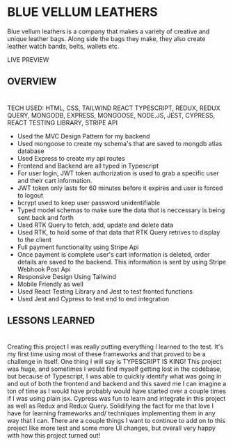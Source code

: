 # BLUE VELLUM LEATHERS

Blue vellum leathers is a company that makes a variety of creative and unique leather bags. Along side the bags they make, they also create leather watch bands, belts, wallets etc.

LIVE PREVIEW

## OVERVIEW

#

TECH USED: HTML, CSS, TAILWIND REACT TYPESCRIPT, REDUX, REDUX QUERY, MONGODB, EXPRESS, MONGOOSE, NODE.JS, JEST, CYPRESS, REACT TESTING LIBRARY, STRIPE API

- Used the MVC Design Pattern for my backend
- Used mongoose to create my schema's that are saved to mongdb atlas database
- Used Express to create my api routes
- Frontend and Backend are all typed in Typescript
- For user login, JWT token authorization is used to grab a specific user and their cart information.
- JWT token only lasts for 60 minutes before it expires and user is forced to logout
- bcrypt used to keep user password unidentifiable
- Typed model schemas to make sure the data that is neccessary is being sent back and forth
- Used RTK Query to fetch, add, update and delete data
- Used RTK, to hold some of that data that RTK Query retrives to display to the client
- Full payment functionality using Stripe Api
- Once payment is complete user's cart information is deleted, order details are saved to the backend. This information is sent by using Stripe Webhook Post Api
- Responsive Design Using Tailwind
- Mobile Friendly as well
- Used React Testing Library and Jest to test fronted functions
- Used Jest and Cypress to test end to end integration

## LESSONS LEARNED

#

Creating this project I was really putting everything I learned to the test. It's my first time using most of these frameworks and that proved to be a challenge in itself. One thing I will say is TYPESCRIPT IS KING! This project was huge, and sometimes I would find myself getting lost in the codebase, but because of Typescript, I was able to quickly identify what was going in and out of both the frontend and backend and this saved me I can imagine a ton of time as I would have probably would have started over a couple times if I was using plain jsx. Cypress was fun to learn and integrate in this project as well as Redux and Redux Query. Solidifying the fact for me that love I have for learning frameworks and/ techniques implementing them in any way that I can. There are a couple things I want to continue to add on to this project like more test and some more UI changes, but overall very happy with how this project turned out!
